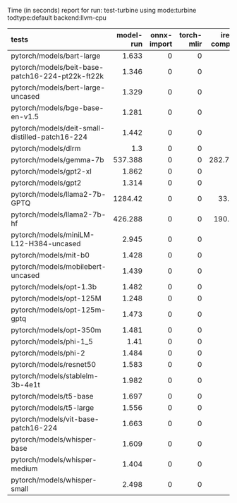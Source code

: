 Time (in seconds) report for run: test-turbine using mode:turbine todtype:default backend:llvm-cpu

| tests                                            |   model-run |   onnx-import |   torch-mlir |   iree-compile |   inference |
|:-------------------------------------------------|------------:|--------------:|-------------:|---------------:|------------:|
| pytorch/models/bart-large                        |       1.633 |             0 |            0 |          0     |           0 |
| pytorch/models/beit-base-patch16-224-pt22k-ft22k |       1.346 |             0 |            0 |          0     |           0 |
| pytorch/models/bert-large-uncased                |       1.329 |             0 |            0 |          0     |           0 |
| pytorch/models/bge-base-en-v1.5                  |       1.281 |             0 |            0 |          0     |           0 |
| pytorch/models/deit-small-distilled-patch16-224  |       1.442 |             0 |            0 |          0     |           0 |
| pytorch/models/dlrm                              |       1.3   |             0 |            0 |          0     |           0 |
| pytorch/models/gemma-7b                          |     537.388 |             0 |            0 |        282.749 |           0 |
| pytorch/models/gpt2-xl                           |       1.862 |             0 |            0 |          0     |           0 |
| pytorch/models/gpt2                              |       1.314 |             0 |            0 |          0     |           0 |
| pytorch/models/llama2-7b-GPTQ                    |    1284.42  |             0 |            0 |         33.83  |           0 |
| pytorch/models/llama2-7b-hf                      |     426.288 |             0 |            0 |        190.02  |           0 |
| pytorch/models/miniLM-L12-H384-uncased           |       2.945 |             0 |            0 |          0     |           0 |
| pytorch/models/mit-b0                            |       1.428 |             0 |            0 |          0     |           0 |
| pytorch/models/mobilebert-uncased                |       1.439 |             0 |            0 |          0     |           0 |
| pytorch/models/opt-1.3b                          |       1.482 |             0 |            0 |          0     |           0 |
| pytorch/models/opt-125M                          |       1.248 |             0 |            0 |          0     |           0 |
| pytorch/models/opt-125m-gptq                     |       1.473 |             0 |            0 |          0     |           0 |
| pytorch/models/opt-350m                          |       1.481 |             0 |            0 |          0     |           0 |
| pytorch/models/phi-1_5                           |       1.41  |             0 |            0 |          0     |           0 |
| pytorch/models/phi-2                             |       1.484 |             0 |            0 |          0     |           0 |
| pytorch/models/resnet50                          |       1.583 |             0 |            0 |          0     |           0 |
| pytorch/models/stablelm-3b-4e1t                  |       1.982 |             0 |            0 |          0     |           0 |
| pytorch/models/t5-base                           |       1.697 |             0 |            0 |          0     |           0 |
| pytorch/models/t5-large                          |       1.556 |             0 |            0 |          0     |           0 |
| pytorch/models/vit-base-patch16-224              |       1.663 |             0 |            0 |          0     |           0 |
| pytorch/models/whisper-base                      |       1.609 |             0 |            0 |          0     |           0 |
| pytorch/models/whisper-medium                    |       1.404 |             0 |            0 |          0     |           0 |
| pytorch/models/whisper-small                     |       2.498 |             0 |            0 |          0     |           0 |
